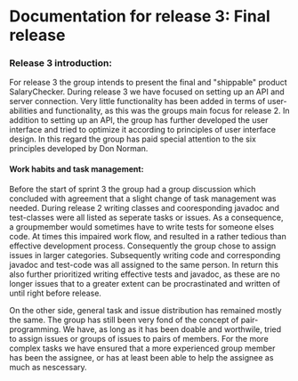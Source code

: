 # Documentation for release 3: Final release
### Release 3 introduction:
For release 3 the group intends to present the final and "shippable" product SalaryChecker. During release 3 we have focused on setting up an API and server connection. Very little functionality has been added in terms of user-abilities and functionality, as this was the groups main focus for release 2. In addition to setting up an API, the group has further developed the user interface and tried to optimize it according to principles of user interface design. In this regard the group has paid special attention to the six principles developed by Don Norman. 

#### Work habits and task management:
Before the start of sprint 3 the group had a group discussion which concluded with agreement that a slight change of task management was needed. During release 2 writing classes and cooresponding javadoc and test-classes were all listed as seperate tasks or issues. As a consequence, a groupmember would sometimes have to write tests for someone elses code. At times this impaired work flow, and resulted in a rather tedious than effective development process. Consequently the group chose to assign issues in larger categories. Subsequently writing code and corresponding javadoc and test-code was all assigned to the same person. In return this also further prioritized writing effective tests and javadoc, as these are no longer issues that to a greater extent can be procrastinated and written of until right before release.

On the other side, general task and issue distribution has remained mostly the same. The group has still been very fond of the concept of pair-programming. We have, as long as it has been doable and worthwile, tried to assign issues or groups of issues to pairs of members. For the more complex tasks we have ensured that a more experienced group member has been the assignee, or has at least been able to help the assignee as much as nescessary.      
